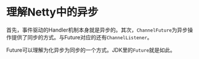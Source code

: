 理解Netty中的异步
====
首先，事件驱动的Handler机制本身就是异步的。其次，`ChannelFuture`为异步操作提供了同步的方式。与Future对应的还有`ChannelListener`。

Future可以理解为化异步为同步的一个方式。JDK里的`Future`就是如此。